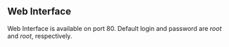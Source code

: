 Web Interface
--------------

Web Interface is available on port 80.
Default login and password are _root_ and _root_, respectively.
